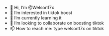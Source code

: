 - 👋 Hi, I’m @Welson17x
- 👀 I’m interested in tiktok boost
- 🌱 I’m currently learning it
- 💞️ I’m looking to collaborate on boosting tiktok
- 📫 How to reach me: type welson17x on tiktok

<!---
Welson17x/Welson17x is a ✨ special ✨ repository because its `README.md` (this file) appears on your GitHub profile.
You can click the Preview link to take a look at your changes.
--->
